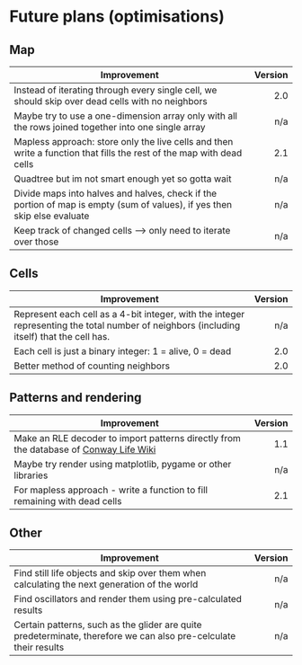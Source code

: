 # Future plans (optimisations)

## Map

| Improvement  | Version |
| ------------- | ---: |
| Instead of iterating through every single cell, we should skip over dead cells with no neighbors  | 2.0 |
| Maybe try to use a one-dimension array only with all the rows joined together into one single array  | n/a |
| Mapless approach: store only the live cells and then write a function that fills the rest of the map with dead cells  | 2.1 |
| Quadtree but im not smart enough yet so gotta wait  | n/a  |
| Divide maps into halves and halves, check if the portion of map is empty (sum of values), if yes then skip else evaluate | n/a |
| Keep track of changed cells --> only need to iterate over those | n/a |

## Cells

| Improvement  | Version |
| ------------- | ---: |
| Represent each cell as a 4-bit integer, with the integer representing the total number of neighbors (including itself) that the cell has.  | n/a |
| Each cell is just a binary integer: 1 = alive, 0 = dead  | 2.0 |
| Better method of counting neighbors | 2.0 |

## Patterns and rendering

| Improvement  | Version |
| ------------- | ---: |
| Make an RLE decoder to import patterns directly from the database of [Conway Life Wiki](https://conwaylife.com/wiki/)  | 1.1 |
| Maybe try render using matplotlib, pygame or other libraries  | n/a |
| For mapless approach - write a function to fill remaining with dead cells | 2.1 |

## Other

| Improvement  | Version |
| ------------- | ---: |
| Find still life objects and skip over them when calculating the next generation of the world  | n/a |
| Find oscillators and render them using pre-calculated results  | n/a |
| Certain patterns, such as the glider are quite predeterminate, therefore we can also pre-celculate their results  | n/a |
